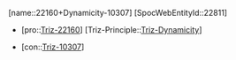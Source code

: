 ﻿---
type: TrizContradiction
aliases:
- 22160+Dynamicity-10307
license: CC BY-SA 4.0
copyright: https://github.com/SpocWeb
IsDeleted: false
IsReadOnly: false
Confidential: public
tags: 
- Triz/Contradiction
---
[name::22160+Dynamicity-10307]
[SpocWebEntityId::22811]
+ [pro::[Triz-22160](Triz-22160)]
[Triz-Principle::[Triz-Dynamicity](tech/Triz/Principle/Triz-Dynamicity.md)]
- [con::[Triz-10307](Triz-10307)]

